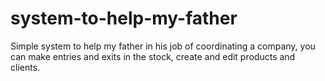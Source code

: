 # system-to-help-my-father
 Simple system to help my father in his job of coordinating a company, you can make entries and exits in the stock, create and edit products and clients.
